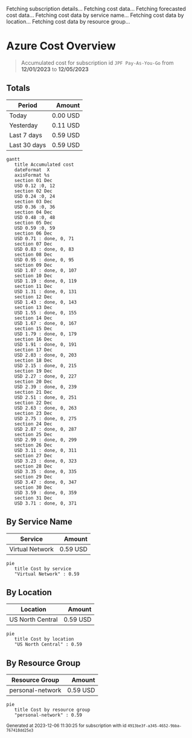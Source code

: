 Fetching subscription details...
Fetching cost data...
Fetching forecasted cost data...
Fetching cost data by service name...
Fetching cost data by location...
Fetching cost data by resource group...
# Azure Cost Overview

> Accumulated cost for subscription id `JPF Pay-As-You-Go` from **12/01/2023** to **12/05/2023**

## Totals

|Period|Amount|
|---|---:|
|Today|0.00 USD|
|Yesterday|0.11 USD|
|Last 7 days|0.59 USD|
|Last 30 days|0.59 USD|

```mermaid
gantt
   title Accumulated cost
   dateFormat  X
   axisFormat %s
   section 01 Dec
   USD 0.12 :0, 12
   section 02 Dec
   USD 0.24 :0, 24
   section 03 Dec
   USD 0.36 :0, 36
   section 04 Dec
   USD 0.48 :0, 48
   section 05 Dec
   USD 0.59 :0, 59
   section 06 Dec
   USD 0.71 : done, 0, 71
   section 07 Dec
   USD 0.83 : done, 0, 83
   section 08 Dec
   USD 0.95 : done, 0, 95
   section 09 Dec
   USD 1.07 : done, 0, 107
   section 10 Dec
   USD 1.19 : done, 0, 119
   section 11 Dec
   USD 1.31 : done, 0, 131
   section 12 Dec
   USD 1.43 : done, 0, 143
   section 13 Dec
   USD 1.55 : done, 0, 155
   section 14 Dec
   USD 1.67 : done, 0, 167
   section 15 Dec
   USD 1.79 : done, 0, 179
   section 16 Dec
   USD 1.91 : done, 0, 191
   section 17 Dec
   USD 2.03 : done, 0, 203
   section 18 Dec
   USD 2.15 : done, 0, 215
   section 19 Dec
   USD 2.27 : done, 0, 227
   section 20 Dec
   USD 2.39 : done, 0, 239
   section 21 Dec
   USD 2.51 : done, 0, 251
   section 22 Dec
   USD 2.63 : done, 0, 263
   section 23 Dec
   USD 2.75 : done, 0, 275
   section 24 Dec
   USD 2.87 : done, 0, 287
   section 25 Dec
   USD 2.99 : done, 0, 299
   section 26 Dec
   USD 3.11 : done, 0, 311
   section 27 Dec
   USD 3.23 : done, 0, 323
   section 28 Dec
   USD 3.35 : done, 0, 335
   section 29 Dec
   USD 3.47 : done, 0, 347
   section 30 Dec
   USD 3.59 : done, 0, 359
   section 31 Dec
   USD 3.71 : done, 0, 371
```

## By Service Name

|Service|Amount|
|---|---:|
|Virtual Network|0.59 USD|

```mermaid
pie
   title Cost by service
   "Virtual Network" : 0.59
```

## By Location

|Location|Amount|
|---|---:|
|US North Central|0.59 USD|

```mermaid
pie
   title Cost by location
   "US North Central" : 0.59
```

## By Resource Group

|Resource Group|Amount|
|---|---:|
|personal-network|0.59 USD|

```mermaid
pie
   title Cost by resource group
   "personal-network" : 0.59
```

<sup>Generated at 2023-12-06 11:30:25 for subscription with id `4913be3f-a345-4652-9bba-767418dd25e3`</sup>
